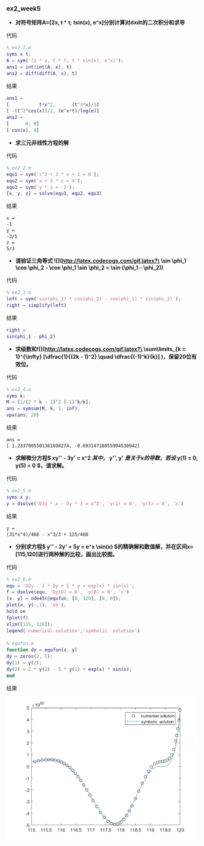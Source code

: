 ### ex2_week5

- **对符号矩阵A=[2x, t * t; tsin(x), e^x]分别计算对dxdt的二次积分和求导**

代码

```matlab
% ex2_1.m
syms x t;
A = sym('[2 * x, t * t; t * sin(x), e^x]');
ans1 = int(int(A, x), t)
ans2 = diff(diff(A, x), t)
```

结果

```matlab
ans1 =
[           t*x^2,      (t^3*x)/3]
[ -(t^2*cos(x))/2, (e^x*t)/log(e)]
ans2 =
[      0, 0]
[ cos(x), 0]
```

- **求三元非线性方程的解**

代码

```matlab
% ex2_2.m
equ1 = sym('x^2 + 2 * x + 1 = 0');
equ2 = sym('x + 3 * z = 4');
equ3 = sym('y * z = -1');
[x, y, z] = solve(equ1, equ2, equ3)
```

结果

```
x =
-1
y =
-3/5
z =
5/3
```

- **请验证三角等式 ![](http://latex.codecogs.com/gif.latex?\  \sin \phi_1 \cos \phi_2 - \cos \phi_1 \sin \phi_2 = \sin (\phi_1 - \phi_2))**

代码

```matlab
% ex2_3.m
left = sym('sin(phi_1) * cos(phi_2) - cos(phi_1) * sin(phi_2)');
right = simplify(left)
```

结果

```matlab
right =
sin(phi_1 - phi_2)
```

- **求级数和![](http://latex.codecogs.com/gif.latex?\ \sum\limits_{k = 1}^{\infty} [\dfrac{1}{(2k - 1)^2} \quad \dfrac{(-1)^k}{k}] )，保留20位有效位。**

代码

```matlab
% ex2_4.m
syms k;
M = [1/(2 * k - 1)^2 (-1)^k/k];
ans = symsum(M, k, 1, inf);
vpa(ans, 20)
```

结果

```
ans =
[ 1.2337005501361698274, -0.69314718055994530942]
```

- **求解微分方程$ xy'' - 3y' = x^2 $其中，$ y'', y' $是关于x的导数，若设$ y(1) = 0, y(5) = 0 $，请求解。**

代码

```matlab
% ex2_5.m
syms x y;
y = dsolve('D2y * x - Dy * 3 = x^2', 'y(1) = 0', 'y(5) = 0', 'x')
```

结果

```
y =
(31*x^4)/468 - x^3/3 + 125/468
```

- **分别求方程$ y'' - 2y' + 5y = e^x \sin(x) $的精确解和数值解，并在区间x=[115,120]进行两种解的比较，画出比较图。**

代码

```matlab
% ex2_6.m
equ = 'D2y - 2 * Dy + 5 * y = exp(x) * sin(x)';
f = dsolve(equ, 'Dy(0) = 0', 'y(0) = 0', 'x')
[x, y] = ode45(@equfun, [0, 120], [0, 0]);
plot(x, y(:,1), 'ok');
hold on
fplot(f)
xlim([115, 120]);
legend('numerical solution','symbolic  solution')

% equfun.m
function dy = equfun(x, y)
dy = zeros(2, 1);
dy(1) = y(2);
dy(2) = 2 * y(2) - 5 * y(1) + exp(x) * sin(x);
end
```

结果

![ex2_6](ex2_6.png)
